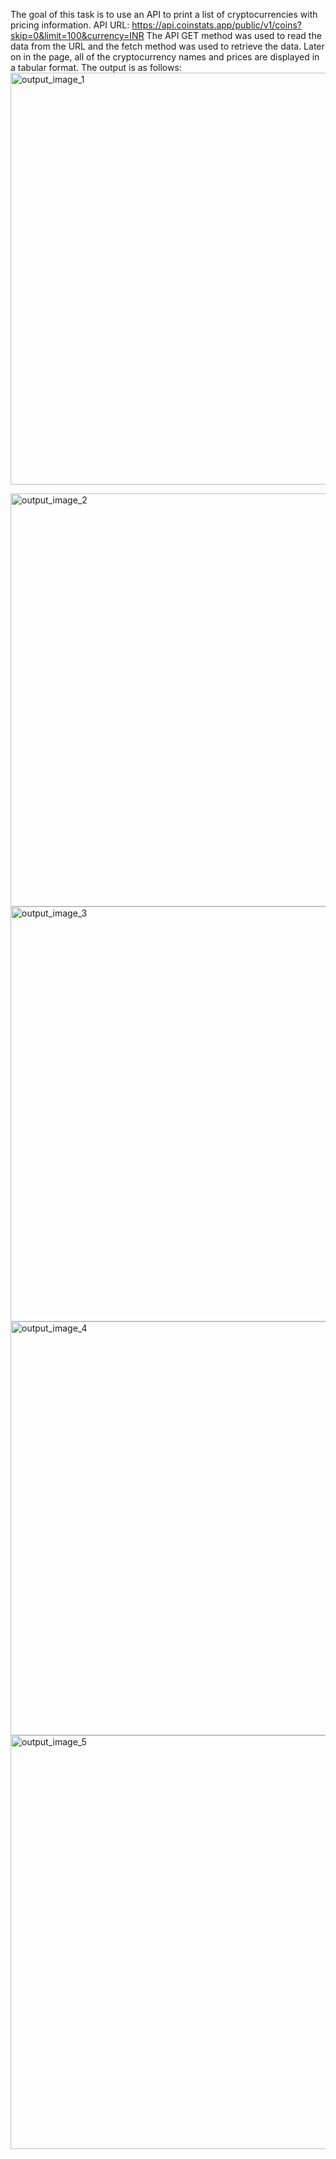 The goal of this task is to use an API to print a list of cryptocurrencies with pricing information. 
API URL: https://api.coinstats.app/public/v1/coins?skip=0&limit=100&currency=INR 
The API GET method was used to read the data from the URL and the fetch method was used to retrieve the data. 
Later on in the page, all of the cryptocurrency names and prices are displayed in a tabular format.
The output is as follows:
<img width="659" alt="output_image_1" src="https://user-images.githubusercontent.com/99475439/192325572-7576c4db-092e-406e-aeba-b3c323c6ff5f.png">

<img width="661" alt="output_image_2" src="https://user-images.githubusercontent.com/99475439/192325620-3329bc16-c23e-4691-a43b-9b3afc6c420c.png">

<img width="664" alt="output_image_3" src="https://user-images.githubusercontent.com/99475439/192325662-dc76a825-9390-405d-ad0d-032fbbea677b.png">

<img width="662" alt="output_image_4" src="https://user-images.githubusercontent.com/99475439/192325707-770e5b0b-b596-44f9-86fe-1f9472e47ed0.png">

<img width="662" alt="output_image_5" src="https://user-images.githubusercontent.com/99475439/192325746-c05ed303-105c-4270-858e-8f978d2b795e.png">
